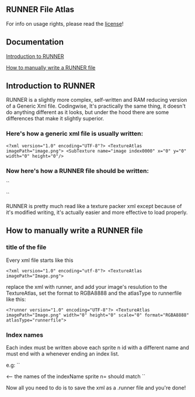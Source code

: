 ## RUNNER File Atlas
For info on usage rights, please read the [license](LICENSE)!

## Documentation
[Introduction to RUNNER](#introduction-to-runner)

[How to manually write a RUNNER file](#how-to-write-a-runner-file)

## Introduction to RUNNER
RUNNER is a slightly more complex, self-written and RAM reducing version of a Generic Xml file. Codingwise, It's practically the same thing, it doesn't do anything different as it looks, but under the hood there are some differences that make it slightly superior.

### Here's how a generic xml file is usually written:

``<?xml version="1.0" encoding="UTF-8"?>
<TextureAtlas imagePath="image.png">
  <SubTexture name="image index0000" x="0" y="0" width="0" height="0"/>``

### Now here's how a RUNNER file should be written:

``<?runner version="1.0" encoding="UTF-8"?>
<TextureAtlas imagePath="image.png" width="0" height="0" scale="1" format="RGBA8888" atlasType="runnerfile">

<?index indexName="Index" indexType="xml"?>
  <sprite n="Index0000" x="0" y="0" w="0" h="0" pX="0.5" pY="0.5" oX="0" oY="0" oW="0" oH="0"/>
  <??>``

RUNNER is pretty much read like a texture packer xml except because of it's modified writing, it's actually easier and more effective to load properly.

## How to manually write a RUNNER file
### title of the file

Every xml file starts like this

``<?xml version="1.0" encoding="utf-8"?>
<TextureAtlas imagePath="Image.png">``

replace the xml with runner, and add your image's resulution to the TextureAtlas, set the format to RGBA8888 and the atlasType to runnerfile
like this:

``<?runner version="1.0" encoding="UTF-8"?>
<TextureAtlas imagePath="Image.png" width="0" height="0" scale="0" format="RGBA8888" atlasType="runnerfile">``

### Index names

Each index must be written above each sprite n id with a different name and must end with a <??> whenever ending an index list.

e.g:
``<?index indexName="Index1" indexType="xml"?>
  <sprite n="Index10000" x="0" y="0" w="1" h="1"/>
  <sprite n="Index10001" x="1" y="1" w="1" h="1"/>
<??>
<?index indexName="Index2" indexType="xml"?>  <-- the names of the indexName sprite n= should match
  <sprite n="Index20000" x="0" y="0" w="0" h="0"/>
<??>``

Now all you need to do is to save the xml as a .runner file and you're done!
